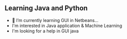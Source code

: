 ## Learning Java and Python 


- 🌱 I’m currently learning GUI in Netbeans...
-  I'm interested in Java application & Machine Learning
-  I'm looking for a help in GUI java



